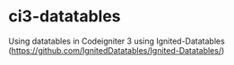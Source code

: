 # ci3-datatables

Using datatables in Codeigniter 3 using Ignited-Datatables (https://github.com/IgnitedDatatables/Ignited-Datatables/)

